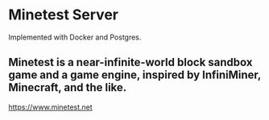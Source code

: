 # Minetest⁠ Server
Implemented with Docker and Postgres.

## Minetest is a near-infinite-world block sandbox game and a game engine, inspired by InfiniMiner, Minecraft, and the like.

https://www.minetest.net
